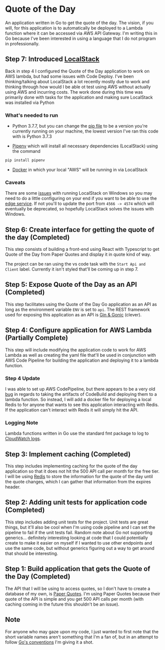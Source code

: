 # Quote of the Day

An application written in Go to get the quote of the day. The vision, if you will, for this application is to automatically be deployed to a Lambda function where it can be accessed via AWS API Gateway. I'm writing this in Go because I've been interested in using a language that I do not program in professionally.

## Step 7: Introduced [LocalStack](https://github.com/localstack/localstack)

Back in step 4 I configured the Quote of the Day application to work on AWS lambda, but had some issues with Code Deploy. I've been thinking/talking about LocalStack a lot recently mostly due to work and thinking through how would I be able ot test using AWS without actually using AWS and incurring costs. The work done during this time was primarily done with tasks for the application and making sure LocalStack was installed via Python

### What's needed to run

- Python 3.7.7, but you can change the [pip file](./api/Pipfile) to be a version you're currently running on your machine, the lowest version I've ran this code with is Python 3.7.3

- [Pipenv](https://pypi.org/project/pipenv/) which will install all necessary dependencies (LocalStack) using the command
```cmd
pip install pipenv
```

- [Docker](https://www.docker.com/) in which your local "AWS" will be running in via LocalStack

### Caveats

There are some [issues](https://gist.github.com/robfe/9a858b59f4d394ef5deb2517833e75c6) with running LocalStack on Windows so you may need to do a little configuring on your end if you want to be able to use the [edge service](https://github.com/localstack/localstack#overview). If not you'll to update the port from `4566 -> 4574` which will eventually be deprecated, so hopefully LocalStack solves the issues with Windows.

## Step 6: Create interface for getting the quote of the day (Completed)

This step consists of building a front-end using React with Typescript to get Quote of the Day from Paper Quotes and display it in quote kind of way.

The project can be ran using the vs code task with the `Start Api and Client` label. Currently it isn't styled that'll be coming up in step 7.

## Step 5: Expose Quote of the Day as an API (Completed)

This step facilitates using the Quote of the Day Go application as an API as long as the environment variable `ENV` is set to `api`. The REST framework used for exposing this application as an API is [Gin & Gonic](https://github.com/gin-gonic/gin) (clever).

## Step 4: Configure application for AWS Lambda (Partially Complete)

This step will include modifying the application code to work for AWS Lambda as well as creating the yaml file that'll be used in conjunction with AWS Code Pipeline for building the application and deploying it to a lambda function.

### Step 4 Update

I was able to set up AWS CodePipeline, but there appears to be a very old [bug](https://forums.aws.amazon.com/thread.jspa?messageID=864336) in regards to taking the artifacts of CodeBuild and deploying them to a lambda function. So instead, I will add a docker file for deploying a local Redis to for anyone that wants to see this application interacting with Redis. If the application can't interact with Redis it will simply hit the API.

### Logging Note

Lambda functions written in Go use the standard fmt package to log to [CloudWatch logs](https://docs.aws.amazon.com/lambda/latest/dg/golang-logging.html).

## Step 3: Implement caching (Completed)

This step includes implementing caching for the quote of the day application so that it does not hit the 500 API call per month for the free tier. I will be using [Redis][redis] to store the information for the quote of the day until the quote changes, which I can gather that information from the expires header.

## Step 2: Adding unit tests for application code (Completed)

This step includes adding unit tests for the project. Unit tests are great things, but it'll also be cool when I'm using code pipeline and I can set the pipeline to fail if the unit tests fail. Random note about Go not supporting generics... definitely interesting looking at code that I could potentially create to make it easier on myself if I wanted to use other endpoints and use the same code, but without generics figuring out a way to get around that should be interesting.

## Step 1: Build application that gets the Quote of the Day (Completed)

The API that I will be using to access quotes, so I don't have to create a database of my own, is [Paper Quotes][paper-quotes]. I'm using Paper Quotes because their quote of the API is simple and you get 500 API calls per month (with caching coming in the future this shouldn't be an issue).

## Note

For anyone who may gaze upon my code, I just wanted to first note that the short variable names aren't something that I'm a fan of, but in an attempt to follow [Go's conventions][golang] I'm giving it a shot.

[paper-quotes]: http://paperquotes.com/
[golang]: https://github.com/golang/go/wiki/CodeReviewComments#variable-names
[redis]: https://redis.io/
